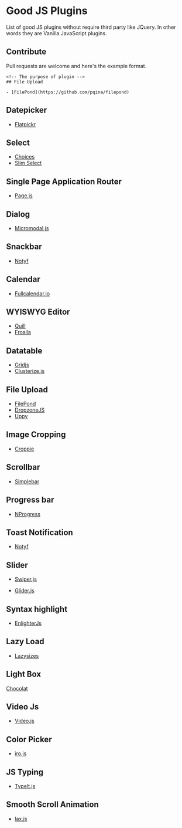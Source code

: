 # Good JS Plugins

List of good JS plugins without require third party like JQuery. In other words they are Vanilla JavaScript plugins.

## Contribute

Pull requests are welcome and here's the example format.

```
<!-- The purpose of plugin -->
## File Upload

- [FilePond](https://github.com/pqina/filepond)
```

## Datepicker

- [Flatpickr](https://flatpickr.js.org)

## Select

- [Choices](https://github.com/jshjohnson/Choices)
- [Slim Select](https://github.com/brianvoe/slim-select)

## Single Page Application Router

- [Page.js](https://github.com/visionmedia/page.js/)

## Dialog

- [Micromodal.js](https://github.com/Ghosh/micromodal)

## Snackbar

- [Notyf](https://github.com/caroso1222/notyf)

## Calendar

- [Fullcalendar.io](https://fullcalendar.io)

## WYISWYG Editor

- [Quill](https://quilljs.com)
- [Froalla](https://froala.com/wysiwyg-editor/)

## Datatable

- [Gridjs](https://github.com/grid-js/gridjs)
- [Clusterize.js](https://github.com/NeXTs/Clusterize.js/)


## File Upload

- [FilePond](https://github.com/pqina/filepond)
- [DropzoneJS](https://www.dropzonejs.com/)
- [Uppy](https://github.com/transloadit/uppy)

## Image Cropping
- [Croppie](https://foliotek.github.io/Croppie/)

## Scrollbar

- [Simplebar](https://github.com/Grsmto/simplebar)

## Progress bar

- [NProgress](https://ricostacruz.com/nprogress/)

## Toast Notification

- [Notyf](https://github.com/caroso1222/notyf)

## Slider

- [Swiper.js](https://swiperjs.com/)

- [Glider.js](https://github.com/NickPiscitelli/Glider.js)

## Syntax highlight

- [EnlighterJs](https://github.com/EnlighterJS/EnlighterJS)

## Lazy Load

- [Lazysizes](https://github.com/aFarkas/lazysizes)

## Light Box

[Chocolat](https://github.com/nicolas-t/Chocolat)

## Video Js

- [Video.js](https://videojs.com/)

## Color Picker

- [iro.js](https://iro.js.org/)

## JS Typing

- [Typelt.js](https://typeitjs.com/)

## Smooth Scroll Animation

- [lax.js](https://github.com/alexfoxy/lax.js)
